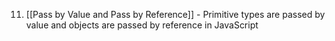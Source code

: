 11. [[Pass by Value and Pass by Reference]] - Primitive types are passed by value and objects are passed by reference in JavaScript
